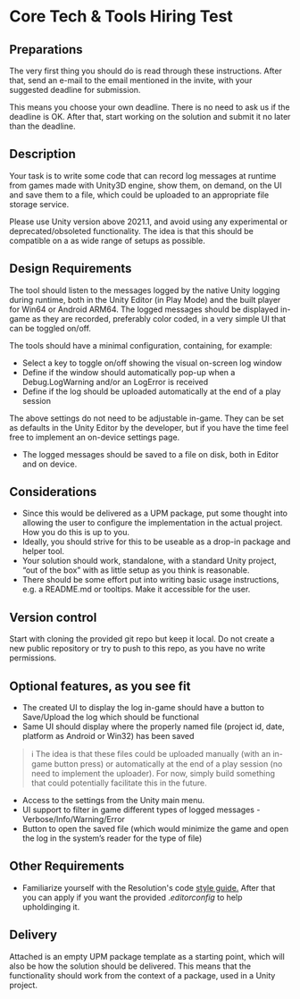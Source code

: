 # Core Tech & Tools Hiring Test

## Preparations

The very first thing you should do is read through these instructions. After that, send an e-mail to the email mentioned in the invite, with your suggested deadline for submission.

This means you choose your own deadline. There is no need to ask us if the deadline is OK. After that, start working on the solution and submit it no later than the deadline.

## Description

Your task is to write some code that can record log messages at runtime from games made with Unity3D engine, show them, on demand, on the UI and save them to a file, which could be uploaded to an appropriate file storage service.

Please use Unity version above 2021.1, and avoid using any experimental or deprecated/obsoleted functionality. The idea is that this should be compatible on a as wide range of setups as possible.

## Design Requirements

The tool should listen to the messages logged by the native Unity logging during runtime, both in the Unity Editor (in Play Mode) and the built player for Win64 or Android ARM64. The logged messages should be displayed in-game as they are recorded, preferably color coded, in a very simple UI that can be toggled on/off.

The tools should have a minimal configuration, containing, for example:

- Select a key to toggle on/off showing the visual on-screen log window
- Define if the window should automatically pop-up when a Debug.LogWarning and/or an LogError is received
- Define if the log should be uploaded automatically at the end of a play session

The above settings do not need to be adjustable in-game. They can be set as defaults in the Unity Editor by the developer, but if you have the time feel free to implement an on-device settings page.

- The logged messages should be saved to a file on disk, both in Editor and on device.

## Considerations

- Since this would be delivered as a UPM package, put some thought into allowing the user to configure the implementation in the actual project. How you do this is up to you.
- Ideally, you should strive for this to be useable as a drop-in package and helper tool.
- Your solution should work, standalone, with a standard Unity project, “out of the box” with as little setup as you think is reasonable.
- There should be some effort put into writing basic usage instructions, e.g. a README.md or tooltips. Make it accessible for the user.

## **Version control**

Start with cloning the provided git repo but keep it local. Do not create a new public repository or try to push to this repo, as you have no write permissions.

## Optional features, as you see fit

- The created UI to display the log in-game should have a button to Save/Upload the log which should be functional
- Same UI should display where the properly named file (project id, date, platform as Android or Win32) has been saved

> :information_source: The idea is that these files could be uploaded manually (with an in-game button press) or automatically at the end of a play session (no need to implement the uploader). For now, simply build something that could potentially facilitate this in the future.

- Access to the settings from the Unity main menu.
- UI support to filter in game different types of logged messages - Verbose/Info/Warning/Error
- Button to open the saved file (which would minimize the game and open the log in the system’s reader for the type of file)

## Other **Requirements**

- Familiarize yourself with the Resolution's code [style guide.](https://github.com/resolutiongames/programming-test-package-template/blob/master/StyleGuide.pdf) After that you can apply if you want the provided .*editorconfig* to help upholdinging it.

## Delivery

Attached is an empty UPM package template as a starting point, which will also be how the solution should be delivered. This means that the functionality should work from the context of a package, used in a Unity project.
